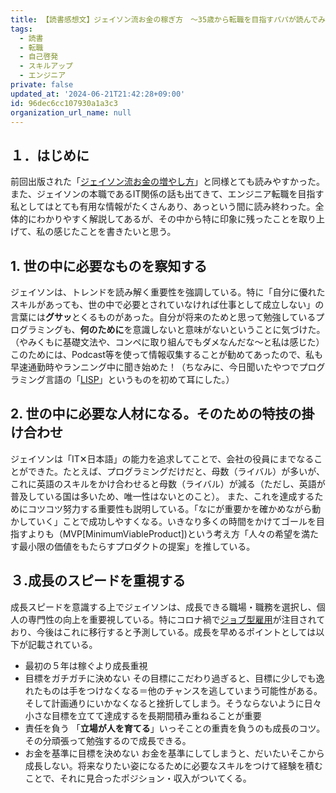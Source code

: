 ```yaml
---
title: 【読書感想文】ジェイソン流お金の稼ぎ方　〜35歳から転職を目指すパパが読んでみて感じたこと〜
tags:
  - 読書
  - 転職
  - 自己啓発
  - スキルアップ
  - エンジニア
private: false
updated_at: '2024-06-21T21:42:28+09:00'
id: 96dec6cc107930a1a3c3
organization_url_name: null
---
```


## １．はじめに
前回出版された「[ジェイソン流お金の増やし方](https://www.amazon.co.jp/%E3%82%B8%E3%82%A7%E3%82%A4%E3%82%BD%E3%83%B3%E6%B5%81%E3%81%8A%E9%87%91%E3%81%AE%E5%A2%97%E3%82%84%E3%81%97%E6%96%B9-%E5%8E%9A%E5%88%87%E3%82%8A%E3%82%B8%E3%82%A7%E3%82%A4%E3%82%BD%E3%83%B3/dp/4835646460)」と同様とても読みやすかった。また、ジェイソンの本職であるIT関係の話も出てきて、エンジニア転職を目指す私としてはとても有用な情報がたくさんあり、あっという間に読み終わった。全体的にわかりやすく解説してあるが、その中から特に印象に残ったことを取り上げて、私の感じたことを書きたいと思う。



## 1. 世の中に必要なものを察知する
ジェイソンは、トレンドを読み解く重要性を強調している。特に「自分に優れたスキルがあっても、世の中で必要とされていなければ仕事として成立しない」の言葉には**グサッ**とくるものがあった。自分が将来のためと思って勉強しているプログラミングも、**何のために**を意識しないと意味がないということに気づけた。（やみくもに基礎文法や、コンペに取り組んでもダメなんだな〜と私は感じた）
このためには、Podcast等を使って情報収集することが勧めてあったので、私も早速通勤時やランニング中に聞き始めた！（ちなみに、今日聞いたやつでプログラミング言語の「[LISP](https://xtech.nikkei.com/atcl/nxt/column/18/02149/072600001/)」というものを初めて耳にした。）



## 2. 世の中に必要な人材になる。そのための特技の掛け合わせ
ジェイソンは「IT✕日本語」の能力を追求してことで、会社の役員にまでなることができた。たとえば、プログラミングだけだと、母数（ライバル）が多いが、これに英語のスキルをかけ合わせると母数（ライバル）が減る（ただし、英語が普及している国は多いため、唯一性はないとのこと）。
また、これを達成するためにコツコツ努力する重要性も説明している。「なにが重要かを確かめながら動かしていく」ことで成功しやすくなる。いきなり多くの時間をかけてゴールを目指すよりも（MVP[MinimumViableProduct])という考え方「人々の希望を満たす最小限の価値をもたらすプロダクトの提案」を推している。



## ３.成長のスピードを重視する
成長スピードを意識する上でジェイソンは、成長できる職場・職務を選択し、個人の専門性の向上を重要視している。特にコロナ禍で[ジョブ型雇用](https://www.persol-group.co.jp/service/business/article/405/)が注目されており、今後はこれに移行すると予測している。成長を早めるポイントとしては以下が記載されている。
- 最初の５年は稼ぐより成長重視
- 目標をガチガチに決めない
  その目標にこだわり過ぎると、目標に少しでも逸れたものは手をつけなくなる＝他のチャンスを逃していまう可能性がある。そして計画通りにいかなくなると挫折してしまう。そうならないように日々小さな目標を立てて達成するを長期間積み重ねることが重要
- 責任を負う
  「**立場が人を育てる**」いっそことの重責を負うのも成長のコツ。その分頑張って勉強するので成長できる。
- お金を基準に目標を決めない
  お金を基準にしてしまうと、だいたいそこから成長しない。将来なりたい姿になるために必要なスキルをつけて経験を積むことで、それに見合ったポジション・収入がついてくる。
